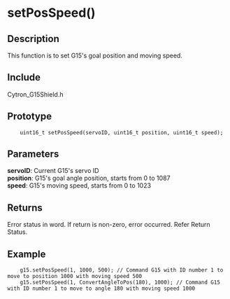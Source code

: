 # setPosSpeed() #

## Description ##
This function is to set G15's goal position and moving speed.

## Include ##
Cytron_G15Shield.h

## Prototype ##
		uint16_t setPosSpeed(servoID, uint16_t position, uint16_t speed);

## Parameters ##
**servoID**: Current G15's servo ID<br/>
**position**: G15's goal angle position, starts from 0 to 1087<br/>
**speed**: G15's moving speed, starts from 0 to 1023

## Returns ##
Error status in word. If return is non-zero, error occurred. Refer Return Status.

## Example ##
		g15.setPosSpeed(1, 1000, 500); // Command G15 with ID number 1 to move to position 1000 with moving speed 500
		g15.setPosSpeed(1, ConvertAngleToPos(180), 1000); // Command G15 with ID number 1 to move to angle 180 with moving speed 1000